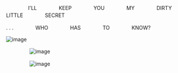 　　 　　I'LL　　 　　KEEP　　 　　YOU　　 　　MY　　 　　DIRTY　　 　　LITTLE　　 　　SECRET

. . .　　 　　WHO　　 　　HAS　　 　　TO　　 　　KNOW?

![image](https://github.com/user-attachments/assets/405bfe98-4d11-4a83-a110-21e989fbc3ab)


　 　　 　![image](https://github.com/user-attachments/assets/b9ffddb0-91d2-4ffe-a1c2-93ed8a9d99d7)

　 　　 　![image](https://github.com/user-attachments/assets/727be954-1831-49bf-9c42-a623de2c5dc8)
